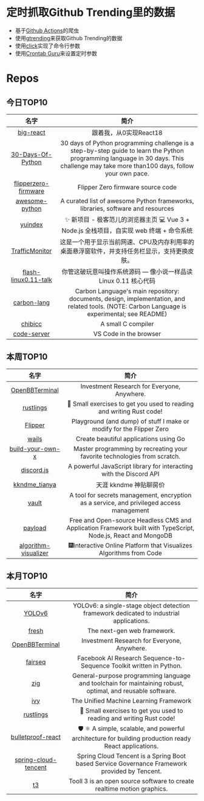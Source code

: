 # 定时抓取Github Trending里的数据
* 基于[Github Actions](https://docs.github.com/en/actions)的爬虫
* 使用[gtrending](https://github.com/hedythedev/gtrending)来获取Github Trending的数据
* 使用[click](https://github.com/pallets/click)实现了命令行参数
* 使用[Crontab Guru](https://crontab.guru/)来设置定时参数

# Repos
## 今日TOP10 
<!-- START OF DAILY_TOP10_REPOS -->
| 名字 | 简介 |
| :----: | :----: |
| [big-react](https://github.com/BetaSu/big-react) | 跟着我，从0实现React18 |
| [30-Days-Of-Python](https://github.com/Asabeneh/30-Days-Of-Python) | 30 days of Python programming challenge is a step-by-step guide to learn the Python programming language in 30 days. This challenge may take more than100 days, follow your own pace. |
| [flipperzero-firmware](https://github.com/flipperdevices/flipperzero-firmware) | Flipper Zero firmware source code |
| [awesome-python](https://github.com/vinta/awesome-python) | A curated list of awesome Python frameworks, libraries, software and resources |
| [yuindex](https://github.com/liyupi/yuindex) | ✨ 新项目 - 极客范儿的浏览器主页 💻 Vue 3 + Node.js 全栈项目，自实现 web 终端 + 命令系统 |
| [TrafficMonitor](https://github.com/zhongyang219/TrafficMonitor) | 这是一个用于显示当前网速、CPU及内存利用率的桌面悬浮窗软件，并支持任务栏显示，支持更换皮肤。 |
| [flash-linux0.11-talk](https://github.com/sunym1993/flash-linux0.11-talk) | 你管这破玩意叫操作系统源码 — 像小说一样品读 Linux 0.11 核心代码 |
| [carbon-lang](https://github.com/carbon-language/carbon-lang) | Carbon Language's main repository: documents, design, implementation, and related tools. (NOTE: Carbon Language is experimental; see README) |
| [chibicc](https://github.com/rui314/chibicc) | A small C compiler |
| [code-server](https://github.com/coder/code-server) | VS Code in the browser |
<!-- END OF DAILY_TOP10_REPOS -->

## 本周TOP10
<!-- START OF WEEKLY_TOP10_REPOS -->
| 名字 | 简介 |
| :----: | :----: |
| [OpenBBTerminal](https://github.com/OpenBB-finance/OpenBBTerminal) | Investment Research for Everyone, Anywhere. |
| [rustlings](https://github.com/rust-lang/rustlings) | 🦀 Small exercises to get you used to reading and writing Rust code! |
| [Flipper](https://github.com/UberGuidoZ/Flipper) | Playground (and dump) of stuff I make or modify for the Flipper Zero |
| [wails](https://github.com/wailsapp/wails) | Create beautiful applications using Go |
| [build-your-own-x](https://github.com/codecrafters-io/build-your-own-x) | Master programming by recreating your favorite technologies from scratch. |
| [discord.js](https://github.com/discordjs/discord.js) | A powerful JavaScript library for interacting with the Discord API |
| [kkndme_tianya](https://github.com/shengcaishizhan/kkndme_tianya) | 天涯 kkndme 神贴聊房价 |
| [vault](https://github.com/hashicorp/vault) | A tool for secrets management, encryption as a service, and privileged access management |
| [payload](https://github.com/payloadcms/payload) | Free and Open-source Headless CMS and Application Framework built with TypeScript, Node.js, React and MongoDB |
| [algorithm-visualizer](https://github.com/algorithm-visualizer/algorithm-visualizer) | 🎆Interactive Online Platform that Visualizes Algorithms from Code |
<!-- END OF WEEKLY_TOP10_REPOS -->

## 本月TOP10
<!-- START OF MONTHLY_TOP10_REPOS -->
| 名字 | 简介 |
| :----: | :----: |
| [YOLOv6](https://github.com/meituan/YOLOv6) | YOLOv6: a single-stage object detection framework dedicated to industrial applications. |
| [fresh](https://github.com/denoland/fresh) | The next-gen web framework. |
| [OpenBBTerminal](https://github.com/OpenBB-finance/OpenBBTerminal) | Investment Research for Everyone, Anywhere. |
| [fairseq](https://github.com/facebookresearch/fairseq) | Facebook AI Research Sequence-to-Sequence Toolkit written in Python. |
| [zig](https://github.com/ziglang/zig) | General-purpose programming language and toolchain for maintaining robust, optimal, and reusable software. |
| [ivy](https://github.com/unifyai/ivy) | The Unified Machine Learning Framework |
| [rustlings](https://github.com/rust-lang/rustlings) | 🦀 Small exercises to get you used to reading and writing Rust code! |
| [bulletproof-react](https://github.com/alan2207/bulletproof-react) | 🛡️ ⚛️ A simple, scalable, and powerful architecture for building production ready React applications. |
| [spring-cloud-tencent](https://github.com/Tencent/spring-cloud-tencent) | Spring Cloud Tencent is a Spring Boot based Service Governance Framework provided by Tencent. |
| [t3](https://github.com/still-scene/t3) | Tooll 3 is an open source software to create realtime motion graphics. |
<!-- END OF MONTHLY_TOP10_REPOS -->
